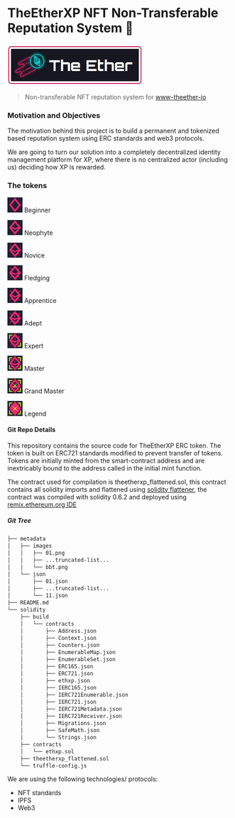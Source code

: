 # TheEtherXP NFT Non-Transferable Reputation System :key:

![logo](./logo1.png)
> Non-transferable NFT reputation system for [www-theether-io](https//www.theether.io)

### Motivation and Objectives

The motivation behind this project is to build a permanent and tokenized based reputation system using ERC standards and web3 protocols.

We are going to turn our solution into a completely decentralized identity management platform for XP, where there is no centralized actor (including us) deciding how XP is rewarded. 


### The tokens
![Beginner](./metadata/images/01.png) Beginner 

![Neophyte](./metadata/images/02.png) Neophyte

![Novice](./metadata/images/03.png) Novice

![Fledging](./metadata/images/04.png) Fledging

![Apprentice](./metadata/images/05.png) Apprentice

![Adept](./metadata/images/06.png) Adept

![Expert](./metadata/images/07.png) Expert

![Master](./metadata/images/08.png) Master

![Grand Master](./metadata/images/09.png) Grand Master

![Legend](./metadata/images/10.png) Legend



#### Git Repo Details

This repository contains the source code for TheEtherXP ERC token. The token is built on ERC721 standards modified to prevent transfer of tokens. Tokens are initially minted from the smart-contract address and are inextricably bound to the address called in the initial mint function.

The contract used for compilation is theetherxp_flattened.sol, this contract contains all solidity imports and flattened using [solidity flattener](https://github.com/poanetwork/solidity-flattener), the contract was compiled with solidity 0.6.2 and deployed using [remix.ethereum.org IDE](https://remix.ethereum.org/)


##### Git Tree
```
├── metadata
│   ├── images
│   │   ├── 01.png
│   │   ├── ...truncated-list...
│   │   └── bbt.png
│   └── json
│       ├── 01.json
│       ├── ...truncated-list...
│       └── 11.json
├── README.md
└── solidity
    ├── build
    │   └── contracts
    │       ├── Address.json
    │       ├── Context.json
    │       ├── Counters.json
    │       ├── EnumerableMap.json
    │       ├── EnumerableSet.json
    │       ├── ERC165.json
    │       ├── ERC721.json
    │       ├── ethxp.json
    │       ├── IERC165.json
    │       ├── IERC721Enumerable.json
    │       ├── IERC721.json
    │       ├── IERC721Metadata.json
    │       ├── IERC721Receiver.json
    │       ├── Migrations.json
    │       ├── SafeMath.json
    │       └── Strings.json
    ├── contracts
    │   └── ethxp.sol
    ├── theetherxp_flattened.sol
    └── truffle-config.js
```

We are using the following technologies/ protocols:

* NFT standards
* IPFS
* Web3

